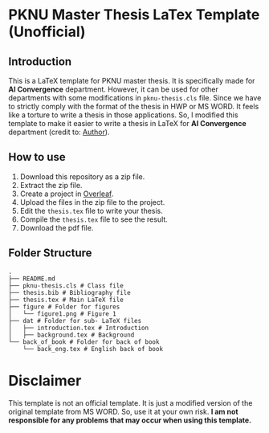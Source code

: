 # PKNU Master Thesis LaTex Template (Unofficial)

## Introduction
This is a LaTeX template for PKNU master thesis. It is specifically made for **AI Convergence** department. However, it can be used for other departments with some modifications in `pknu-thesis.cls` file. Since we have to strictly comply with the format of the thesis in HWP or MS WORD. It feels like a torture to write a thesis in those applications. So, I modified this template to make it easier to write a thesis in LaTeX for **AI Convergence** department (credit to: [Author](https://github.com/Luminebear/PKNU-thesis-template)). 

## How to use
1. Download this repository as a zip file.
2. Extract the zip file.
3. Create a project in [Overleaf](https://www.overleaf.com/).
4. Upload the files in the zip file to the project.
5. Edit the `thesis.tex` file to write your thesis.
6. Compile the `thesis.tex` file to see the result.
7. Download the pdf file.

## Folder Structure
```
.
├── README.md
├── pknu-thesis.cls # Class file
├── thesis.bib # Bibliography file
├── thesis.tex # Main LaTeX file
├── figure # Folder for figures
│   └── figure1.png # Figure 1
├── dat # Folder for sub- LaTeX files
│   ├── introduction.tex # Introduction
│   ├── background.tex # Background
└── back_of_book # Folder for back of book
    └── back_eng.tex # English back of book
```

# Disclaimer
This template is not an official template. It is just a modified version of the original template from MS WORD. So, use it at your own risk. **I am not responsible for any problems that may occur when using this template.**
